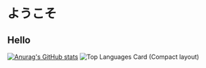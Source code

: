 # ようこそ
## Hello
[![Anurag's GitHub stats](https://github-readme-stats.vercel.app/api?username=michiya96)](https://github.com/anuraghazra/github-readme-stats)
![Top Languages Card (Compact layout)](https://github-readme-stats.vercel.app/api/top-langs/?username=michiya96&layout=compact)

<!--
**michiya96/michiya96** is a ✨ _special_ ✨ repository because its `README.md` (this file) appears on your GitHub profile.

Here are some ideas to get you started:

- 🔭 I’m currently working on ...
- 🌱 I’m currently learning ...
- 👯 I’m looking to collaborate on ...
- 🤔 I’m looking for help with ...
- 💬 Ask me about ...
- 📫 How to reach me: ...
- 😄 Pronouns: ...
- ⚡ Fun fact: ...
-->
